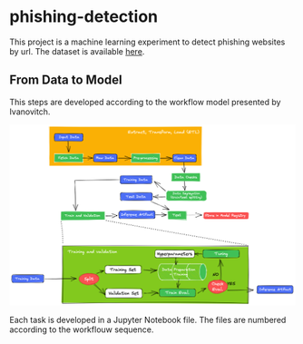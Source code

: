 # phishing-detection

This project is a machine learning experiment to detect phishing websites by url.
The dataset is available [here](https://data.mendeley.com/datasets/c2gw7fy2j4/3).

## From Data to Model

This steps are developed according to the workflow model presented by Ivanovitch.

![Ivanovitch's Model](images/ivanovicth_workflow.png)

Each task is developed in a Jupyter Notebook file. The files are numbered according to the workflouw sequence.